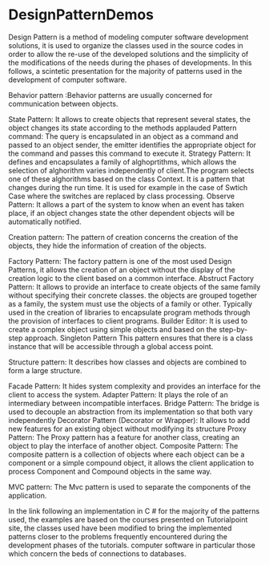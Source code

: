 # DesignPatternDemos	

Design Pattern is a method of modeling computer software development solutions, it is used to organize the classes used in the source codes in order to allow the re-use of the developed solutions and the simplicity of the modifications of the needs during the phases of developments. In this follows, a scintetic presentation for the majority of patterns used in the development of computer software.

Behavior pattern :Behavior patterns are usually concerned for communication between objects.

State Pattern: It allows to create objects that represent several states, the object changes its state according to the methods applauded
Pattern command: The query is encapsulated in an object as a command and passed to an object sender, the emitter identifies the appropriate object for the command and passes this command to execute it.
Strategy Pattern: It defines and encapsulates a family of alghoprtithms, which allows the selection of alghorithm varies independently of client.The program selects one of these alghorithms based on the class Context. It is a pattern that changes during the run time. It is used for example in the case of Swtich Case where the switches are replaced by class processing.
Observe Pattern: It allows a part of the system to know when an event has taken place, if an object changes state the other dependent objects will be automatically notified.


Creation pattern: The pattern of creation concerns the creation of the objects, they hide the information of creation of the objects.

Factory Pattern: The factory pattern is one of the most used Design Patterns, it allows the creation of an object without the display of the creation logic to the client based on a common interface.
Abstruct Factory Pattern: It allows to provide an interface to create objects of the same family without specifying their concrete classes. the objects are grouped together as a family, the system must use the objects of a family or other. Typically used in the creation of libraries to encapsulate program methods through the provision of interfaces to client programs.
Builder Editor: It is used to create a complex object using simple objects and based on the step-by-step approach.
Singleton Pattern This pattern ensures that there is a class instance that will be accessible through a global access point.


Structure pattern: It describes how classes and objects are combined to form a large structure.

Facade Pattern: It hides system complexity and provides an interface for the client to access the system.
Adapter Pattern: It plays the role of an intermediary between incompatible interfaces.
Bridge Pattern: The bridge is used to decouple an abstraction from its implementation so that both vary independently
Decorator Pattern (Decorator or Wrapper): It allows to add new features for an existing object without modifying its structure
Proxy Pattern: The Proxy pattern has a feature for another class, creating an object to play the interface of another object.
Composite Pattern: The composite pattern is a collection of objects where each object can be a component or a simple compound object, it allows the client application to process Component and Compound objects in the same way.

MVC pattern: The Mvc pattern is used to separate the components of the application.

In the link following an implementation in C # for the majority of the patterns used, the examples are based on the courses presented on Tutorialpoint site, the classes used have been modified to bring the implemented patterns closer to the problems frequently encountered during the development phases of the tutorials. computer software in particular those which concern the beds of connections to databases.
